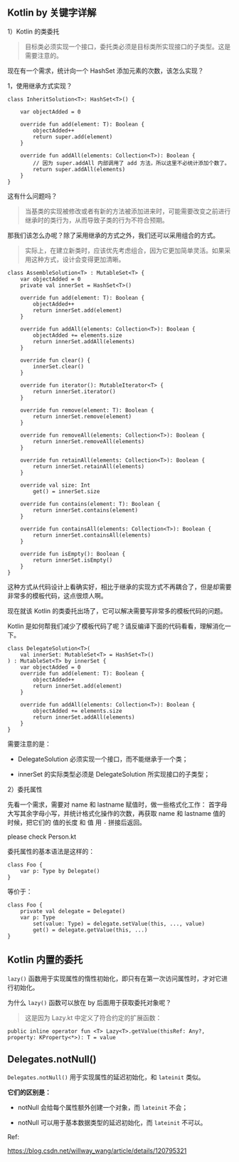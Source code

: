 ## Kotlin by 关键字详解

1）Kotlin 的类委托

>目标类必须实现一个接口，委托类必须是目标类所实现接口的子类型。这是需要注意的。

现在有一个需求，统计向一个 HashSet 添加元素的次数，该怎么实现？

1，使用继承方式实现？ 

```
class InheritSolution<T>: HashSet<T>() {

    var objectAdded = 0

    override fun add(element: T): Boolean {
        objectAdded++
        return super.add(element)
    }

    override fun addAll(elements: Collection<T>): Boolean {
        // 因为 super.addAll 内部调用了 add 方法，所以这里不必统计添加个数了。
        return super.addAll(elements)
    }
}
```

这有什么问题吗？

>当基类的实现被修改或者有新的方法被添加进来时，可能需要改变之前进行继承时的类行为，从而导致子类的行为不符合预期。

那我们该怎么办呢？除了采用继承的方式之外，我们还可以采用组合的方式。

>实际上，在建立新类时，应该优先考虑组合，因为它更加简单灵活。如果采用这种方式，设计会变得更加清晰。

```
class AssembleSolution<T> : MutableSet<T> {
	var objectAdded = 0
    private val innerSet = HashSet<T>()
    
    override fun add(element: T): Boolean {
        objectAdded++
        return innerSet.add(element)
    }

    override fun addAll(elements: Collection<T>): Boolean {
        objectAdded += elements.size
        return innerSet.addAll(elements)
    }

    override fun clear() {
        innerSet.clear()
    }

    override fun iterator(): MutableIterator<T> {
        return innerSet.iterator()
    }

    override fun remove(element: T): Boolean {
        return innerSet.remove(element)
    }

    override fun removeAll(elements: Collection<T>): Boolean {
        return innerSet.removeAll(elements)
    }

    override fun retainAll(elements: Collection<T>): Boolean {
        return innerSet.retainAll(elements)
    }

    override val size: Int
        get() = innerSet.size

    override fun contains(element: T): Boolean {
        return innerSet.contains(element)
    }

    override fun containsAll(elements: Collection<T>): Boolean {
        return innerSet.containsAll(elements)
    }

    override fun isEmpty(): Boolean {
        return innerSet.isEmpty()
    }
}
```

这种方式从代码设计上看确实好，相比于继承的实现方式不再耦合了，但是却需要非常多的模板代码，这点很烦人啊。

现在就该 Kotlin 的类委托出场了，它可以解决需要写非常多的模板代码的问题。

Kotlin 是如何帮我们减少了模板代码了呢？请反编译下面的代码看看，理解消化一下。

```
class DelegateSolution<T>(
    val innerSet: MutableSet<T> = HashSet<T>()
) : MutableSet<T> by innerSet {
    var objectAdded = 0
    override fun add(element: T): Boolean {
        objectAdded++
        return innerSet.add(element)
    }

    override fun addAll(elements: Collection<T>): Boolean {
        objectAdded += elements.size
        return innerSet.addAll(elements)
    }
}
```

需要注意的是：

- DelegateSolution 必须实现一个接口，而不能继承于一个类；

- innerSet 的实际类型必须是 DelegateSolution 所实现接口的子类型；

2）委托属性

先看一个需求，需要对 name 和 lastname 赋值时，做一些格式化工作：
首字母大写其余字母小写，并统计格式化操作的次数，再获取 name 和 lastname 值的时候，把它们的 值的长度 和 值 用 `-` 拼接后返回。

please check Person.kt

委托属性的基本语法是这样的：

```
class Foo {
    var p: Type by Delegate()
}
```

等价于：

```
class Foo {
    private val delegate = Delegate()
    var p: Type
    	set(value: Type) = delegate.setValue(this, ..., value)
    	get() = delegate.getValue(this, ...)
}
```

##  Kotlin 内置的委托

`lazy()` 函数用于实现属性的惰性初始化，即只有在第一次访问属性时，才对它进行初始化。

为什么 `lazy()` 函数可以放在 by 后面用于获取委托对象呢？

>这是因为 Lazy.kt 中定义了符合约定的扩展函数：

```
public inline operator fun <T> Lazy<T>.getValue(thisRef: Any?, property: KProperty<*>): T = value
```

## Delegates.notNull()

`Delegates.notNull()` 用于实现属性的延迟初始化，和 `lateinit` 类似。

**它们的区别是：**

- notNull 会给每个属性额外创建一个对象，而 `lateinit` 不会；

- notNull 可以用于基本数据类型的延迟初始化，而 `lateinit` 不可以。

Ref:

https://blog.csdn.net/willway_wang/article/details/120795321




























